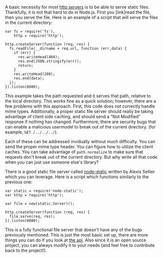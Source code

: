 A basic necessity for most [http servers](/how-do-i-create-a-https-server) is to be able to serve static files. Thankfully, it is not that hard to do in Node.js. First you [link]read the file, then you serve the file.  Here is an example of a script that will serve the files in the current directory:

    var fs = require('fs'),
        http = require('http');

    http.createServer(function (req, res) {
      fs.readFile(__dirname + req.url, function (err,data) {
        if (err) {
          res.writeHead(404);
          res.end(JSON.stringify(err));
          return;
        }
        res.writeHead(200);
        res.end(data);
      });
    }).listen(8080);

This example takes the path requested and it serves that path, relative to the local directory. This works fine as a quick solution; however, there are a few problems with this approach. First, this code does not correctly handle mime types. Additionally, a proper static file server should really be taking advantage of client side caching, and should send a "Not Modified" response if nothing has changed.  Furthermore, there are security bugs that can enable a malicious usermodel to break out of the current directory. (for example, `GET /../../../`). 

Each of these can be addressed invidually without much difficulty. You can send the proper mime type header. You can figure how to utilize the client caches. You can take advantage of `path.normalize` to make sure that requests don't break out of the current directory. But why write all that code when you can just use someone else's library? 

There is a good static file server called [node-static](https://github.com/cloudhead/node-static) written by Alexis Sellier which you can leverage. Here is a script which functions similarly to the previous one:

    var static = require('node-static');
    var http = require('http');

    var file = new(static.Server)();

    http.createServer(function (req, res) {
      file.serve(req, res);
    }).listen(8080);

This is a fully functional file server that doesn't have any of the bugs previously mentioned. This is just the most basic set up, there are more things you can do if you look at [the api](https://github.com/cloudhead/node-static). Also since it is an open source project, you can always modify it to your needs (and feel free to contribute back to the project!).
